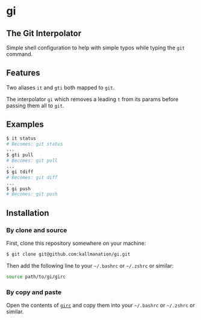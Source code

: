 # gi
## The Git Interpolator

Simple shell configuration to help with simple typos while typing the `git` command.

## Features

Two aliases `it` and `gti` both mapped to `git`.

The interpolator `gi` which removes a leading `t` from its params before passing them all to `git`.

## Examples

```sh
$ it status
# Becomes: git status
...
$ gti pull
# Becomes: git pull
...
$ gi tdiff
# Becomes: git diff
...
$ gi push
# Becomes: git push
```

## Installation

### By clone and source

First, clone this repository somewhere on your machine:
```sh
$ git clone git@github.com:kallmanation/gi.git
```

Then add the following line to your `~/.bashrc` or `~/.zshrc` or similar:
```sh
source path/to/gi/girc
```

### By copy and paste

Open the contents of [`girc`](https://raw.githubusercontent.com/kallmanation/gi/master/girc) and copy them into your `~/.bashrc` or `~/.zshrc` or similar.
